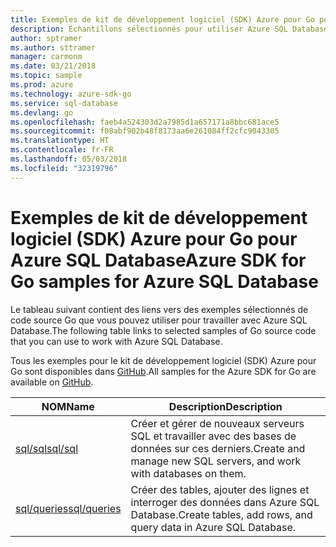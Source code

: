```yaml
---
title: Exemples de kit de développement logiciel (SDK) Azure pour Go pour Azure SQL Database
description: Échantillons sélectionnés pour utiliser Azure SQL Database à partir du kit de développement logiciel (SDK) Azure pour Go.
author: sptramer
ms.author: sttramer
manager: carmonm
ms.date: 03/21/2018
ms.topic: sample
ms.prod: azure
ms.technology: azure-sdk-go
ms.service: sql-database
ms.devlang: go
ms.openlocfilehash: faeb4a524303d2a7985d1a657171a8bbc681ace5
ms.sourcegitcommit: f08abf902b48f8173aa6e261084ff2cfc9043305
ms.translationtype: HT
ms.contentlocale: fr-FR
ms.lasthandoff: 05/03/2018
ms.locfileid: "32319796"
---
```

# <a name="azure-sdk-for-go-samples-for-azure-sql-database"></a><span data-ttu-id="eca02-103">Exemples de kit de développement logiciel (SDK) Azure pour Go pour Azure SQL Database</span><span class="sxs-lookup"><span data-stu-id="eca02-103">Azure SDK for Go samples for Azure SQL Database</span></span>

<span data-ttu-id="eca02-104">Le tableau suivant contient des liens vers des exemples sélectionnés de code source Go que vous pouvez utiliser pour travailler avec Azure SQL Database.</span><span class="sxs-lookup"><span data-stu-id="eca02-104">The following table links to selected samples of Go source code that you can use to work with Azure SQL Database.</span></span>

<span data-ttu-id="eca02-105">Tous les exemples pour le kit de développement logiciel (SDK) Azure pour Go sont disponibles dans [GitHub](https://github.com/Azure-Samples/azure-sdk-for-go-samples).</span><span class="sxs-lookup"><span data-stu-id="eca02-105">All samples for the Azure SDK for Go are available on [GitHub](https://github.com/Azure-Samples/azure-sdk-for-go-samples).</span></span>

| <span data-ttu-id="eca02-106">NOM</span><span class="sxs-lookup"><span data-stu-id="eca02-106">Name</span></span> | <span data-ttu-id="eca02-107">Description</span><span class="sxs-lookup"><span data-stu-id="eca02-107">Description</span></span> |
|------|-------------|
| [<span data-ttu-id="eca02-108">sql/sql</span><span class="sxs-lookup"><span data-stu-id="eca02-108">sql/sql</span></span>](https://github.com/Azure-Samples/azure-sdk-for-go-samples/blob/master/sql/sql.go) | <span data-ttu-id="eca02-109">Créer et gérer de nouveaux serveurs SQL et travailler avec des bases de données sur ces derniers.</span><span class="sxs-lookup"><span data-stu-id="eca02-109">Create and manage new SQL servers, and work with databases on them.</span></span> |
| [<span data-ttu-id="eca02-110">sql/queries</span><span class="sxs-lookup"><span data-stu-id="eca02-110">sql/queries</span></span>](https://github.com/Azure-Samples/azure-sdk-for-go-samples/blob/master/sql/queries.go) | <span data-ttu-id="eca02-111">Créer des tables, ajouter des lignes et interroger des données dans Azure SQL Database.</span><span class="sxs-lookup"><span data-stu-id="eca02-111">Create tables, add rows, and query data in Azure SQL Database.</span></span> |
